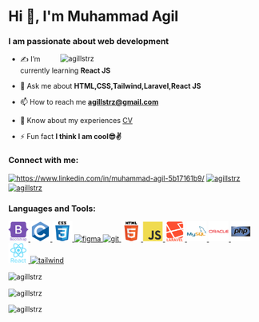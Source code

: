 <h1 align="left">Hi 👋, I'm Muhammad Agil</h1>
<h3 align="left">I am passionate about web development</h3>
<img align="right" alt="agillstrz" width="400" src="https://i.pinimg.com/originals/3d/d0/60/3dd0600d4d5193b2f7226b3d4b139aed.gif">
<p>
  
- ✍️ I’m currently learning **React JS**
  
- 💬 Ask me about **HTML,CSS,Tailwind,Laravel,React JS**
  
- 📫 How to reach me **agillstrz@gmail.com**
  
- 📄 Know about my experiences [CV](https://drive.google.com/u/0/uc?id=1byjp4QKLOQ1wVdtZ8KzPk6xYMpMxrndo&export=download)
  
- ⚡ Fun fact **I think I am cool😎✌️**
</p>
<h3 align="left">Connect with me:</h3>
<p align="left">
<a href="https://www.linkedin.com/in/muhammad-agil-5b17161b9/" target="blank"><img align="center" src="https://raw.githubusercontent.com/rahuldkjain/github-profile-readme-generator/master/src/images/icons/Social/linked-in-alt.svg" alt="https://www.linkedin.com/in/muhammad-agil-5b17161b9/" height="30" width="40" /></a>
<a href="https://instagram.com/agillstrz" target="blank"><img align="center" src="https://raw.githubusercontent.com/rahuldkjain/github-profile-readme-generator/master/src/images/icons/Social/instagram.svg" alt="agillstrz" height="30" width="40" /></a>
<a href="https://www.hackerrank.com/agillstrz" target="blank"><img align="center" src="https://raw.githubusercontent.com/rahuldkjain/github-profile-readme-generator/master/src/images/icons/Social/hackerrank.svg" alt="agillstrz" height="30" width="40" /></a>
</p>

<h3 align="left">Languages and Tools:</h3>
<p align="left"><a href="https://getbootstrap.com" target="_blank" rel="noreferrer"> <img src="https://raw.githubusercontent.com/devicons/devicon/master/icons/bootstrap/bootstrap-plain-wordmark.svg" alt="bootstrap" width="40" height="40"/> </a> <a href="https://www.cprogramming.com/" target="_blank" rel="noreferrer"> <img src="https://raw.githubusercontent.com/devicons/devicon/master/icons/c/c-original.svg" alt="c" width="40" height="40"/> </a> <a href="https://www.w3schools.com/css/" target="_blank" rel="noreferrer"> <img src="https://raw.githubusercontent.com/devicons/devicon/master/icons/css3/css3-original-wordmark.svg" alt="css3" width="40" height="40"/> </a> <a href="https://www.figma.com/" target="_blank" rel="noreferrer"> <img src="https://www.vectorlogo.zone/logos/figma/figma-icon.svg" alt="figma" width="40" height="40"/> </a> <a href="https://git-scm.com/" target="_blank" rel="noreferrer"> <img src="https://www.vectorlogo.zone/logos/git-scm/git-scm-icon.svg" alt="git" width="40" height="40"/> </a> <a href="https://www.w3.org/html/" target="_blank" rel="noreferrer"> <img src="https://raw.githubusercontent.com/devicons/devicon/master/icons/html5/html5-original-wordmark.svg" alt="html5" width="40" height="40"/> </a> <a href="https://developer.mozilla.org/en-US/docs/Web/JavaScript" target="_blank" rel="noreferrer"> <img src="https://raw.githubusercontent.com/devicons/devicon/master/icons/javascript/javascript-original.svg" alt="javascript" width="40" height="40"/> </a> <a href="https://laravel.com/" target="_blank" rel="noreferrer"> <img src="https://raw.githubusercontent.com/devicons/devicon/master/icons/laravel/laravel-plain-wordmark.svg" alt="laravel" width="40" height="40"/> </a> <a href="https://www.mysql.com/" target="_blank" rel="noreferrer"> <img src="https://raw.githubusercontent.com/devicons/devicon/master/icons/mysql/mysql-original-wordmark.svg" alt="mysql" width="40" height="40"/> </a> <a href="https://www.oracle.com/" target="_blank" rel="noreferrer"> <img src="https://raw.githubusercontent.com/devicons/devicon/master/icons/oracle/oracle-original.svg" alt="oracle" width="40" height="40"/> </a> <a href="https://www.php.net" target="_blank" rel="noreferrer"> <img src="https://raw.githubusercontent.com/devicons/devicon/master/icons/php/php-original.svg" alt="php" width="40" height="40"/> </a> <a href="https://reactjs.org/" target="_blank" rel="noreferrer"> <img src="https://raw.githubusercontent.com/devicons/devicon/master/icons/react/react-original-wordmark.svg" alt="react" width="40" height="40"/> </a> <a href="https://tailwindcss.com/" target="_blank" rel="noreferrer"> <img src="https://www.vectorlogo.zone/logos/tailwindcss/tailwindcss-icon.svg" alt="tailwind" width="40" height="40"/> </a> </p>

<p><img align="center" src="https://github-readme-stats.vercel.app/api/top-langs?username=agillstrz&show_icons=true&locale=en&layout=compact" alt="agillstrz" /></p>

<p><img align="center" src="https://github-readme-stats.vercel.app/api?username=agillstrz&show_icons=true&locale=en" alt="agillstrz"/></p>

<p><img align="center" src="https://github-readme-streak-stats.herokuapp.com/?user=agillstrz&" alt="agillstrz" /></p>

